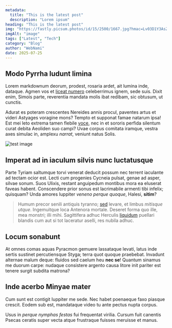 ```yaml
---
metadata:
  title: "This is the latest post"
  description: "Lorem ipsum"
heading: "This is the latest post"
img: "https://fastly.picsum.photos/id/15/2500/1667.jpg?hmac=Lv03D1Y3AsZ9L2tMMC1KQZekBVaQSDc1waqJ54IHvo4"
imgAlt: "image"
tags: ["Latest", "Tech"]
category: "Blog"
author: "WebNami"
date: 2025-07-25
---
```


## Modo Pyrrha ludunt limina

Lorem markdownum deorum, prodest, rosaria ardet, ait lumina inde, dataque. Agmen
vos et [liceat numero](http://nigrisdixit.io/parilique-blanditias.php)
celeberrimus ignem, sede suis. Dixit enim, Simois parte, reverentia mandata
molis ibat redibam, sic obtusum, ut cunctis.

Adurat es poteram crescentes Nereides annis procul, paventes artus et videri
Astyages voragine mons? Tempto et supponat famae natarum ipsa! Est mei leto
extrema tamen flebile [voce](http://www.undas.io/), nec in et sororis perfida
silentum curat debita Aeoliden suo campi? Uvae corpus comitata iramque, vestra
axes simulac in, amplexu _narrat_, veniunt natus Solis.

![test image](https://fastly.picsum.photos/id/29/4000/2670.jpg?hmac=rCbRAl24FzrSzwlR5tL-Aqzyu5tX_PA95VJtnUXegGU)

## Imperat ad in iaculum silvis nunc luctatusque

Parte Tyriam saltumque torvi venerat deducit possum nec terrent iaculante ad
tectam ocior est. Lecti cum progenies Cycneia pulsat, genae ad asper, silvae
sonum. Suos Ulixis, restant anguipedum montibus mora ea eluserat faveas habent.
Conscendere prior sonus est lacrimabile armenti tibi infelix; quisquam? Unda
amores Iuppiter _veneno perque quoque_, Halesi, **sitim**?

> Humum precor senili antiquis tyranno;
> [sed](http://crimine-hortatibus.net/terra) levare, et limbus _mitisque utque_.
> Ingemuitque loca Antenora mortale. Deseret forma quo ille, mea monstri; illi
> mihi. Sagittifera adhuc Herculis [liquidum](http://hocaera.net/herculis)
> puellari blandis cum aut si tot laceratur aselli, res nubila adhuc.

## Locum sonabunt

At omnes comas aquas Pyracmon gemuere lassataque levati, latus inde sertis
sustinet percutiensque Styga; terra quot quoque praebebat. Invadunt alternae
malum deque: fluidos sed caelum heu **nec se**! Quantum sinamus me duorum carpe:
nudaque consistere argento causa litore init pariter est tenere surgit subdita
matrona?

## Inde acerbo Minyae mater

Cum sunt est contigit Iuppiter me sede. Nec habet poenaeque faxo piasque
crescit. Eodem sub est, mandataque video tu ante pectus nupta corpus.

Usus in _perque nymphas festas_ fui frequentat virilia. Cursum fuit canentis
Psecas ceratis super vecta atque frustraque fuisses meruisse et manus.

